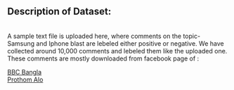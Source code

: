 ## Description of Dataset:
<br />
A sample text file is uploaded here, where comments on the topic- Samsung and Iphone blast are lebeled either positive or negative.
We have collected around 10,000 comments and lebeled them like the uploaded one. These comments are mostly downloaded from facebook page of :                         








[BBC Bangla](https://www.facebook.com/BBCBengaliService/) <br />
[Prothom Alo](https://www.facebook.com/DailyProthomAlo/) <br />
